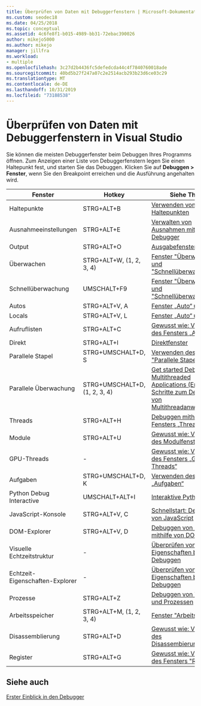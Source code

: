```yaml
---
title: Überprüfen von Daten mit Debuggerfenstern | Microsoft-Dokumentation
ms.custom: seodec18
ms.date: 04/25/2018
ms.topic: conceptual
ms.assetid: 4c6fe8f1-b015-4989-bb31-72ebac390026
author: mikejo5000
ms.author: mikejo
manager: jillfra
ms.workload:
- multiple
ms.openlocfilehash: 3c27d2b4436fc5defedcda44c4f7840760018ade
ms.sourcegitcommit: 40bd5b27f247a07c2e2514acb293b23d6ce03c29
ms.translationtype: MT
ms.contentlocale: de-DE
ms.lasthandoff: 10/31/2019
ms.locfileid: "73188538"
---
```

# <a name="inspect-data-using-debugger-windows-in-visual-studio"></a>Überprüfen von Daten mit Debuggerfenstern in Visual Studio

Sie können die meisten Debuggerfenster beim Debuggen Ihres Programms öffnen. Zum Anzeigen einer Liste von Debuggerfenstern legen Sie einen Haltepunkt fest, und starten Sie das Debuggen. Klicken Sie auf **Debuggen > Fenster**, wenn Sie den Breakpoint erreichen und die Ausführung angehalten wird.

|Fenster|Hotkey|Siehe Thema|
|-|-|-|
|Haltepunkte|STRG+ALT+B|[Verwenden von Haltepunkten](../debugger/using-breakpoints.md)|
|Ausnahmeeinstellungen|STRG+ALT+E|[Verwalten von Ausnahmen mit dem Debugger](../debugger/managing-exceptions-with-the-debugger.md)|
|Output|STRG+ALT+O|[Ausgabefenster](../ide/reference/output-window.md)|
|Überwachen|STRG+ALT+W, (1, 2, 3, 4)|[Fenster "Überwachen" und "Schnellüberwachung"](../debugger/watch-and-quickwatch-windows.md)|
|Schnellüberwachung|UMSCHALT+F9|[Fenster "Überwachen" und "Schnellüberwachung"](../debugger/watch-and-quickwatch-windows.md)|
|Autos|STRG+ALT+V, A|[Fenster „Auto“ und „Lokal“](../debugger/autos-and-locals-windows.md)|
|Locals|STRG+ALT+V, L|[Fenster „Auto“ und „Lokal“](../debugger/autos-and-locals-windows.md)|
|Aufruflisten|STRG+ALT+C|[Gewusst wie: Verwenden des Fensters „Aufrufliste“](../debugger/how-to-use-the-call-stack-window.md)|
|Direkt|STRG+ALT+I|[Direktfenster](../ide/reference/immediate-window.md)|
|Parallele Stapel|STRG+UMSCHALT+D, S|[Verwenden des Fensters "Parallele Stapel"](../debugger/using-the-parallel-stacks-window.md)|
|Parallele Überwachung|STRG+UMSCHALT+D, (1, 2, 3, 4)|[Get started Debugging Multithreaded Applications (Erste Schritte zum Debuggen von Multithreadanwendungen)](../debugger/get-started-debugging-multithreaded-apps.md)|
|Threads|STRG+ALT+H|[Debuggen mithilfe des Fensters „Threads“](../debugger/how-to-use-the-threads-window.md)|
|Module|STRG+ALT+U|[Gewusst wie: Verwenden des Modulfensters](../debugger/how-to-use-the-modules-window.md)|
|GPU-Threads|-|[Gewusst wie: Verwenden des Fensters „GPU-Threads“](../debugger/how-to-use-the-gpu-threads-window.md)|
|Aufgaben|STRG+UMSCHALT+D, K|[Verwenden des Fensters „Aufgaben“](../debugger/using-the-tasks-window.md)|
|Python Debug Interactive|UMSCHALT+ALT+I|[Interaktive Python-REPL](../python/python-interactive-repl-in-visual-studio.md)|
|JavaScript-Konsole|STRG+ALT+V, C|[Schnellstart: Debuggen von JavaScript](../debugger/quickstart-debug-javascript-using-the-console.md)|
|DOM-Explorer|STRG+ALT+V, D|[Debuggen von Layout mithilfe von DOM Explorer](quickstart-debug-html-and-css.md)|
|Visuelle Echtzeitstruktur|-|[Überprüfen von XAML-Eigenschaften beim Debuggen](../xaml-tools/inspect-xaml-properties-while-debugging.md)|
|Echtzeit-Eigenschaften-Explorer|-|[Überprüfen von XAML-Eigenschaften beim Debuggen](../xaml-tools/inspect-xaml-properties-while-debugging.md)|
|Prozesse|STRG+ALT+Z|[Debuggen von Threads und Prozessen](../debugger/debug-threads-and-processes.md)|
|Arbeitsspeicher|STRG+ALT+M, (1, 2, 3, 4)|[Fenster "Arbeitsspeicher"](../debugger/memory-windows.md)|
|Disassemblierung|STRG+ALT+D|[Gewusst wie: Verwenden des Disassembierungsfensters](../debugger/how-to-use-the-disassembly-window.md)|
|Register|STRG+ALT+G|[Gewusst wie: Verwenden des Fensters "Register"](../debugger/how-to-use-the-registers-window.md)|

## <a name="see-also"></a>Siehe auch

[Erster Einblick in den Debugger](../debugger/debugger-feature-tour.md)